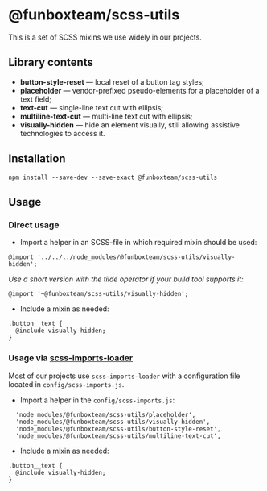 # @funboxteam/scss-utils

This is a set of SCSS mixins we use widely in our projects.

## Library contents

- **button-style-reset** — local reset of a button tag styles;
- **placeholder** — vendor-prefixed pseudo-elements for a placeholder of a text field;
- **text-cut** — single-line text cut with ellipsis;
- **multiline-text-cut** — multi-line text cut with ellipsis;
- **visually-hidden** — hide an element visually, still allowing assistive technologies to access it.

## Installation

```
npm install --save-dev --save-exact @funboxteam/scss-utils
```

## Usage

### Direct usage

- Import a helper in an SCSS-file in which required mixin should be used:

```
@import '../../../node_modules/@funboxteam/scss-utils/visually-hidden';
```

*Use a short version with the tilde operator if your build tool supports it:*

```
@import '~@funboxteam/scss-utils/visually-hidden';
```

- Include a mixin as needed:

```
.button__text {
  @include visually-hidden;
}
```

### Usage via [scss-imports-loader](https://github.com/funbox/scss-imports-loader)

Most of our projects use `scss-imports-loader` with a configuration file located in `config/scss-imports.js`.

- Import a helper in the `config/scss-imports.js`:

```
  'node_modules/@funboxteam/scss-utils/placeholder',
  'node_modules/@funboxteam/scss-utils/visually-hidden',
  'node_modules/@funboxteam/scss-utils/button-style-reset',
  'node_modules/@funboxteam/scss-utils/multiline-text-cut',
```

- Include a mixin as needed:

```
.button__text {
  @include visually-hidden;
}
```
